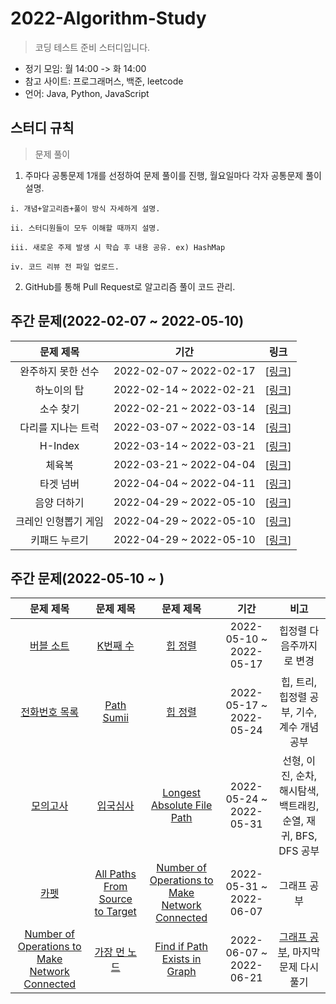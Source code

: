 # 2022-Algorithm-Study
> 코딩 테스트 준비 스터디입니다.
* 정기 모임: 월 14:00 -> 화 14:00
* 참고 사이트: 프로그래머스, 백준, leetcode
* 언어: Java, Python, JavaScript

## 스터디 규칙
> 문제 풀이
  1. 주마다 공통문제 1개를 선정하여 문제 풀이를 진행, 월요일마다 각자 공통문제 풀이 설명.
  
    i. 개념+알고리즘+풀이 방식 자세하게 설명.
  
    ii. 스터디원들이 모두 이해할 때까지 설명.
    
    iii. 새로운 주제 발생 시 학습 후 내용 공유. ex) HashMap
    
    iv. 코드 리뷰 전 파일 업로드.
    
  2. GitHub를 통해 Pull Request로 알고리즘 풀이 코드 관리.

## 주간 문제(2022-02-07 ~ 2022-05-10)
|**문제 제목**|**기간**|**링크**|
|:------:|:---:|:---:|
|완주하지 못한 선수|2022-02-07 ~ 2022-02-17|[[링크](https://programmers.co.kr/learn/courses/30/lessons/42576)]
|하노이의 탑|2022-02-14 ~ 2022-02-21|[[링크](https://programmers.co.kr/learn/courses/30/lessons/12946)]
|소수 찾기|2022-02-21 ~ 2022-03-14|[[링크](https://programmers.co.kr/learn/courses/30/lessons/42839)]
|다리를 지나는 트럭|2022-03-07 ~ 2022-03-14|[[링크](https://programmers.co.kr/learn/courses/30/lessons/42583)]
|H-Index|2022-03-14 ~ 2022-03-21|[[링크](https://programmers.co.kr/learn/courses/30/lessons/42747)]
|체육복|2022-03-21 ~ 2022-04-04|[[링크](https://programmers.co.kr/learn/courses/30/lessons/42862)]
|타겟 넘버|2022-04-04 ~ 2022-04-11|[[링크](https://programmers.co.kr/learn/courses/30/lessons/43165)]
|음양 더하기|2022-04-29 ~ 2022-05-10|[[링크](https://programmers.co.kr/learn/courses/30/lessons/76501)]
|크레인 인형뽑기 게임|2022-04-29 ~ 2022-05-10|[[링크](https://programmers.co.kr/learn/courses/30/lessons/64061)]
|키패드 누르기|2022-04-29 ~ 2022-05-10|[[링크](https://programmers.co.kr/learn/courses/30/lessons/67256)]

## 주간 문제(2022-05-10 ~ )

|**문제 제목**|**문제 제목**|**문제 제목**|**기간**|**비고**|
|:------:|:------:|:------:|:---:|:---:|
|[버블 소트](https://www.acmicpc.net/problem/1377)|[K번째 수](https://www.acmicpc.net/problem/11004)|[힙 정렬](https://www.acmicpc.net/problem/2220)|2022-05-10 ~ 2022-05-17| 힙정렬 다음주까지로 변경 |
|[전화번호 목록](https://programmers.co.kr/learn/courses/30/lessons/42577)|[Path Sumⅱ](https://leetcode.com/problems/path-sum-ii/)|[힙 정렬](https://www.acmicpc.net/problem/2220)|2022-05-17 ~ 2022-05-24| 힙, 트리, 힙정렬 공부, 기수, 계수 개념공부 |
|[모의고사](https://programmers.co.kr/learn/courses/30/lessons/42840)|[입국심사](https://programmers.co.kr/learn/courses/30/lessons/43238)|[Longest Absolute File Path](https://leetcode.com/problems/longest-absolute-file-path/)|2022-05-24 ~ 2022-05-31| 선형, 이진, 순차, 해시탐색, 백트래킹, 순열, 재귀, BFS, DFS 공부 |
|[카펫](https://programmers.co.kr/learn/courses/30/lessons/42842)|[All Paths From Source to Target](https://leetcode.com/problems/all-paths-from-source-to-target/)|[Number of Operations to Make Network Connected](https://leetcode.com/problems/number-of-operations-to-make-network-connected/)|2022-05-31 ~ 2022-06-07| 그래프 공부 |
|[Number of Operations to Make Network Connected](https://leetcode.com/problems/number-of-operations-to-make-network-connected/)|[가장 먼 노드](https://programmers.co.kr/learn/courses/30/lessons/49189)|[Find if Path Exists in Graph](https://leetcode.com/problems/find-if-path-exists-in-graph/)|2022-06-07 ~ 2022-06-21| [그래프 공부](https://velog.io/@yuhyerin/%EA%B7%B8%EB%9E%98%ED%94%84%EC%95%8C%EA%B3%A0%EB%A6%AC%EC%A6%98), 마지막문제 다시 풀기 |
